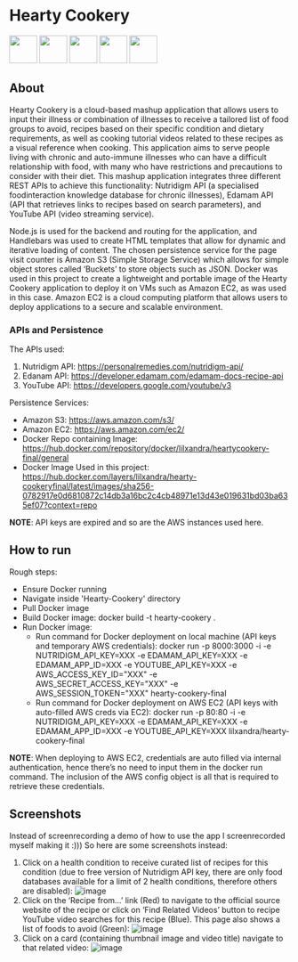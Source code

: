 # Hearty Cookery
<img src="https://github.com/user-attachments/assets/5fbb249a-7acf-47d8-a9ba-c634cd4b5973" width="50" /> <img src="https://github.com/user-attachments/assets/5fbb249a-7acf-47d8-a9ba-c634cd4b5973" width="50" /> <img src="https://github.com/user-attachments/assets/5fbb249a-7acf-47d8-a9ba-c634cd4b5973" width="50" /> <img src="https://github.com/user-attachments/assets/5fbb249a-7acf-47d8-a9ba-c634cd4b5973" width="50" /> <img src="https://github.com/user-attachments/assets/5fbb249a-7acf-47d8-a9ba-c634cd4b5973" width="50" />

## About 
Hearty Cookery is a cloud-based mashup application that allows users to input their illness or combination of illnesses to receive a tailored list of food groups to avoid, recipes based on their specific condition and dietary requirements, as well as cooking tutorial videos related to these recipes as a visual reference when cooking. This application aims to serve people living with chronic and auto-immune illnesses who can have a difficult relationship with food, with many who have restrictions and precautions to consider with their diet. This mashup application integrates three different REST APIs to achieve this functionality: Nutridigm API (a specialised foodinteraction knowledge database for chronic illnesses), Edamam API (API that retrieves links to recipes based on search parameters), and YouTube API (video streaming service).

Node.js is used for the backend and routing for the application, and Handlebars was used to create HTML templates that allow for dynamic and iterative loading of content. The chosen persistence service for the page visit counter is Amazon S3 (Simple Storage Service) which allows for simple object stores called ‘Buckets’ to store objects such as JSON. Docker was used in this project to create a lightweight and portable image of the Hearty Cookery application to deploy it on VMs such as Amazon EC2, as was used in this case. Amazon EC2 is a cloud computing platform that allows users to deploy applications to a secure and scalable environment.

### APIs and Persistence 
The APIs used:
1. Nutridigm API: https://personalremedies.com/nutridigm-api/
2. Edanam API: https://developer.edamam.com/edamam-docs-recipe-api
3. YouTube API: https://developers.google.com/youtube/v3
   
Persistence Services:
* Amazon S3: https://aws.amazon.com/s3/
* Amazon EC2: https://aws.amazon.com/ec2/
* Docker Repo containing Image: https://hub.docker.com/repository/docker/lilxandra/heartycookery-final/general
* Docker Image Used in this project: https://hub.docker.com/layers/lilxandra/hearty-cookeryfinal/latest/images/sha256-0782917e0d6810872c14db3a16bc2c4cb48971e13d43e019631bd03ba635ef07?context=repo

**NOTE**: API keys are expired and so are the AWS instances used here.

## How to run
Rough steps:
* Ensure Docker running
* Navigate inside 'Hearty-Cookery' directory
* Pull Docker image
* Build Docker image: docker build -t hearty-cookery .
* Run Docker image:
  * Run command for Docker deployment on local machine (API keys and temporary AWS credentials):
    docker run -p 8000:3000 -i -e NUTRIDIGM_API_KEY=XXX -e EDAMAM_API_KEY=XXX -e EDAMAM_APP_ID=XXX -e YOUTUBE_API_KEY=XXX -e AWS_ACCESS_KEY_ID="XXX" -e AWS_SECRET_ACCESS_KEY="XXX" -e AWS_SESSION_TOKEN="XXX" hearty-cookery-final
  * Run command for Docker deployment on AWS EC2 (API keys with auto-filled AWS creds via EC2):
    docker run -p 80:80 -i -e NUTRIDIGM_API_KEY=XXX -e EDAMAM_API_KEY=XXX -e EDAMAM_APP_ID=XXX -e YOUTUBE_API_KEY=XXX lilxandra/hearty-cookery-final

**NOTE**: When deploying to AWS EC2, credentials are auto filled via internal authentication, hence there’s no need to input them in the docker run command. The inclusion of the AWS config object is all that is required to retrieve these credentials.

## Screenshots
Instead of screenrecording a demo of how to use the app I screenrecorded myself making it :))) So here are some screenshots instead:
1. Click on a health condition to receive curated list of recipes for this condition (due to free version of Nutridigm API key, there are only food databases available for a limit of 2 health conditions, therefore others are disabled):
![image](https://github.com/user-attachments/assets/10df7b9f-3cf2-402f-aacd-7582fc56b4ed)
2. Click on the ‘Recipe from…’ link (Red) to navigate to the official source website of the recipe or click on ‘Find Related Videos’ button to recipe YouTube video searches for this recipe (Blue). This page also shows a list of foods to avoid (Green):
![image](https://github.com/user-attachments/assets/079bef7c-61a2-4f55-93eb-0fd530aff9b5)
3. Click on a card (containing thumbnail image and video title) navigate to that related video:
![image](https://github.com/user-attachments/assets/88a03f16-8488-4506-96b3-0273fc5f9474)
